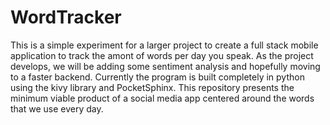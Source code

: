 # WordTracker


This is a simple experiment for a larger project to create a full stack mobile application to track the amont of words per day you speak. As the project develops, we will be adding some sentiment analysis and hopefully moving to a faster backend. Currently the program is built completely in python using the kivy library and PocketSphinx. This repository presents the minimum viable product of a social media app centered around the words that we use every day.
